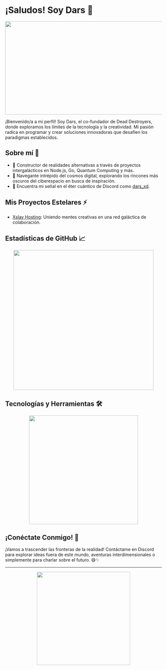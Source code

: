 # ¡Saludos! Soy Dars 👋

<p align="center">
  <img src="https://cdn.pfps.gg/banners/7961-rinrin.gif" width="800" height="300"/>
</p>

¡Bienvenido/a a mi perfil! Soy Dars, el co-fundador de Dead Destroyers, donde exploramos los límites de la tecnología y la creatividad. Mi pasión radica en programar y crear soluciones innovadoras que desafíen los paradigmas establecidos.

## Sobre mí 🌌

- 🚀 Constructor de realidades alternativas a través de proyectos intergalácticos en Node.js, Go, Quantum Computing y más.
- 🌌 Navegante intrépido del cosmos digital, explorando los rincones más oscuros del ciberespacio en busca de inspiración.
- 📡 Encuentra mi señal en el éter cuántico de Discord como [dars_xd](https://discord.com/users/1066121330161897572).

## Mis Proyectos Estelares ⚡️

- [Xslay Hosting](https://github.com/Xslay-Hosting/xslay): Uniendo mentes creativas en una red galáctica de colaboración.

## Estadísticas de GitHub 📈

<p align="center">
  <img src="https://github-readme-stats.vercel.app/api?username=Bydars&show_icons=true&theme=dark" width="450"/>
</p>

## Tecnologías y Herramientas 🛠️

<p align="center">
  <img src="https://github-readme-stats.vercel.app/api/top-langs/?username=Bydars&layout=compact&theme=dark" width="350"/>
</p>

## ¡Conéctate Conmigo! 🚀

¡Vamos a trascender las fronteras de la realidad! Contáctame en Discord para explorar ideas fuera de este mundo, aventuras interdimensionales o simplemente para charlar sobre el futuro. 😄✨

---

<p align="center">
  <img src="https://github.com/Bydars/Bydars/raw/main/assets/giphy.gif" width="300" height="300"/>
</p>

